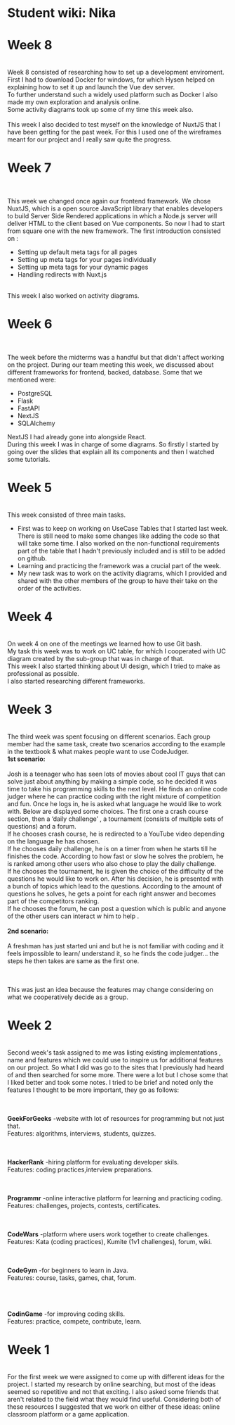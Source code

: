 # Student wiki: Nika

<div>
  <b>  <h1> Week 8 </h1> </b>
</div>
<br>
Week 8 consisted of researching how to set up a development enviroment. <br> 
First I had to download Docker for windows, for which Hysen helped on explaining how to set it up and launch the Vue dev server. <br>
To further understand such a widely used platform such as Docker I also made my own exploration and analysis online.<br>
Some activity diagrams took up some of my time this week also.<br><br>
This week I also decided to test myself on the knowledge of NuxtJS that I have been getting for the past week. For this I used one of the wireframes meant for our project and I really saw quite the progress.

<div>

<div>
  <b>  <h1> Week 7 </h1> </b>
</div>
<br>


This week we changed once again our frontend framework. We chose NuxtJS, which is a open source JavaScript library that enables developers to build Server Side Rendered applications in which a Node.js server will deliver HTML to the client based on Vue components. So now I had to start from square one with the new framework. The first introduction consisted on :
<ul>
<li>Setting up default meta tags for all pages</li>
<li>Setting up meta tags for your pages individually</li>
<li>Setting up meta tags for your dynamic pages</li>
<li>Handling redirects with Nuxt.js</li>
</ul>
<br>
This week I also worked on activity diagrams.

<div>

<div>
  <b>  <h1> Week 6 </h1> </b>
</div>
<br>

The week before the midterms was a handful but that didn't affect working on the project. During our team meeting this week, we discussed about different frameworks for frontend, backed, database. Some that we mentioned were:<ul> <li>PostgreSQL</li> <li>Flask</li> <li> FastAPI</li><li> NextJS</li> <li>SQLAlchemy</li></ul> NextJS I had already gone into alongside React. 
<br>
During this week I was in charge of some diagrams. So firstly I started by going over the slides that explain all its components and then I watched some tutorials. 


<div>

<div>
  <b>  <h1> Week 5 </h1> </b>
</div>
<br>
This week consisted of three main tasks. 
<ul><li>
 First was to keep on working on UseCase Tables that I started last week. There is still need to make some changes like adding the code so that will take some time. I also worked on the non-functional requirements part of the table that I hadn't previously included and is still to be added on github.</li> 
<li> Learning and practicing the framework was a crucial part of the week. </li> 
<li> My new task was to work on the activity diagrams, which I provided and shared with the other members of the group to have their take on the order of the activities. </li>
</ul>

<div>

<div>
  <b>  <h1> Week 4 </h1> </b>
</div>
<br>
On week 4 on one of the meetings we learned how to use Git bash.<br> My task this week was to work on UC table, for which I cooperated with UC diagram created by the sub-group that was in charge of that. <br> This week I also started thinking about UI design, which I tried to make as professional as possible.<br> I also started researching different frameworks. 

<div>
  <b>  <h1> Week 3 </h1> </b>
</div>
<br>
The third week was spent focusing on different scenarios. Each group member had the same task, create two scenarios according to the example in the textbook & what makes people want to use CodeJudger.

<br>
<b>1st scenario: </b><br><br>
Josh is a teenager who has seen lots of movies about cool IT guys that can solve just about anything by making a simple code, so he decided it was time to take his programming skills to the next level. He finds an online code judger where he can practice coding with the right mixture of competition and fun. Once he logs in, he is asked what language he would like to work with. Below are displayed some choices. The first one a crash course section, then a ‘daily challenge’ , a tournament (consists of multiple sets of questions) and a forum. <br>
If he chooses crash course, he is redirected to a YouTube video depending on the language he has chosen.<br>
If he chooses daily challenge, he is on a timer from when he starts till he finishes the code. According to how fast or slow he solves the problem, he is ranked among other users who also chose to play the daily challenge.<br>
If he chooses the tournament, he is given the choice of the difficulty of the questions he would like to work on. After his decision, he is presented with a bunch of topics which lead to the questions. According to the amount of questions he solves, he gets a point for each right answer and becomes part of the competitors ranking.<br>
If he chooses the forum,  he can post a question which is public and anyone of the other users can interact w him to help .<br>

<br>
<b>2nd scenario: </b><br><br>
A freshman has just started uni and but he is not familiar with coding and it feels impossible to learn/ understand it, so he finds the code judger… the steps he then takes are same as the first one.

<br><br>
This was just an idea because the features may change considering on what we cooperatively decide as a group.

<div >
  <b>  <h1> Week 2 </h1> </b>
</div>
<br>
Second week's task assigned to me was listing existing implementations , name and features which we could use to inspire us for additional features on our project. So what I did was go to the sites that I previously had heard of and then searched for some more. There were a lot but I chose some that I liked better and took some notes. I tried to be brief and noted only the features I thought to be more important, they go as follows:

<br><br>
 <b> GeekForGeeks</b>
-website with lot of resources for programming but not just that.
 <br>
 Features: algorithms, interviews, students, quizzes.

<br><br>
 <b>HackerRank</b>
 -hiring platform for evaluating developer skils.
 <br>
 Features: coding practices,interview preparations.
 
<br><br>
 <b> Programmr</b>
-online interactive platform for learning and practicing coding.
 <br>
 Features: challenges, projects, contests, certificates.
 
<br><br>
 <b>CodeWars</b>
-platform where users work together to create challenges.
 <br>
 Features: Kata (coding practices), Kumite (1v1 challenges), forum, wiki.
 
<br><br>
 <b>CodeGym</b>
-for beginners to learn in Java.
 <br>
 Features: course, tasks, games, chat, forum.
 
 <br><br>
 <br>
 <b>CodinGame</b>
-for improving coding skills.
 <br>
 Features: practice, compete, contribute, learn.
<div >
  <b> <h1> Week 1 </h1> </b>
</div>
<br>
For the first week we were assigned to come up with different ideas for the project. I started my research by online searching, but most of the ideas seemed so repetitive and not that exciting. I also asked some friends that aren't related to the field what they would find useful. Considering both of these resources I suggested that we work on either of these ideas: online classroom platform or a game application.
